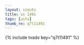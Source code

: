 ```yaml
--- 
layout: sieutv
title: us 1491
tags: [ustv]
thumb_re: q7t11491
---
```

{% include tvadv key="q7t11491" %} 
